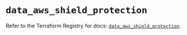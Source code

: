 # `data_aws_shield_protection`

Refer to the Terraform Registry for docs: [`data_aws_shield_protection`](https://registry.terraform.io/providers/hashicorp/aws/6.11.0/docs/data-sources/shield_protection).
